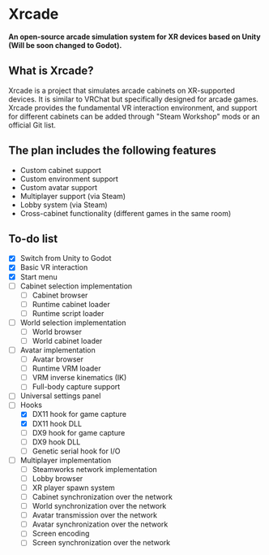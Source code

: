 
# Xrcade

**An open-source arcade simulation system for XR devices based on Unity (Will be soon changed to Godot).**

## What is Xrcade?

Xrcade is a project that simulates arcade cabinets on XR-supported devices. It is similar to VRChat but specifically designed for arcade games. Xrcade provides the fundamental VR interaction environment, and support for different cabinets can be added through "Steam Workshop" mods or an official Git list.

## The plan includes the following features

- Custom cabinet support
- Custom environment support
- Custom avatar support
- Multiplayer support (via Steam)
- Lobby system (via Steam)
- Cross-cabinet functionality (different games in the same room)

## To-do list

- [x] Switch from Unity to Godot
- [x] Basic VR interaction
- [x] Start menu
- [ ] Cabinet selection implementation
  - [ ] Cabinet browser
  - [ ] Runtime cabinet loader
  - [ ] Runtime script loader
- [ ] World selection implementation
  - [ ] World browser
  - [ ] World cabinet loader
- [ ] Avatar implementation
  - [ ] Avatar browser
  - [ ] Runtime VRM loader
  - [ ] VRM inverse kinematics (IK)
  - [ ] Full-body capture support
- [ ] Universal settings panel
- [ ] Hooks
  - [x] DX11 hook for game capture
  - [x] DX11 hook DLL
  - [ ] DX9 hook for game capture
  - [ ] DX9 hook DLL
  - [ ] Genetic serial hook for I/O
- [ ] Multiplayer implementation
  - [ ] Steamworks network implementation
  - [ ] Lobby browser
  - [ ] XR player spawn system
  - [ ] Cabinet synchronization over the network
  - [ ] World synchronization over the network
  - [ ] Avatar transmission over the network
  - [ ] Avatar synchronization over the network
  - [ ] Screen encoding
  - [ ] Screen synchronization over the network

